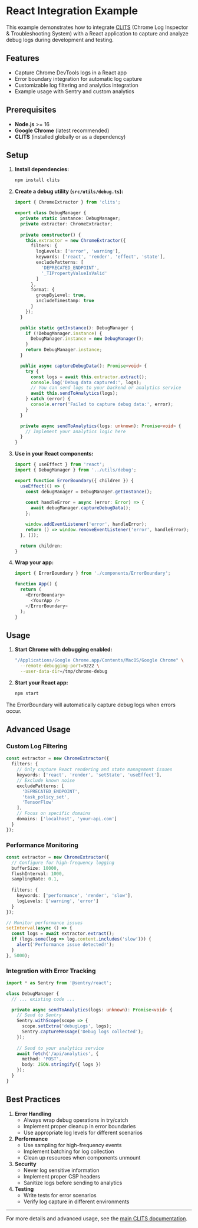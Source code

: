 # React Integration Example

This example demonstrates how to integrate [CLITS](../../README.md) (Chrome Log Inspector & Troubleshooting System) with a React application to capture and analyze debug logs during development and testing.

## Features

- Capture Chrome DevTools logs in a React app
- Error boundary integration for automatic log capture
- Customizable log filtering and analytics integration
- Example usage with Sentry and custom analytics

## Prerequisites

- **Node.js** >= 16
- **Google Chrome** (latest recommended)
- **CLITS** (installed globally or as a dependency)

## Setup

1. **Install dependencies:**
   ```bash
   npm install clits
   ```

2. **Create a debug utility (`src/utils/debug.ts`):**
   ```typescript
   import { ChromeExtractor } from 'clits';

   export class DebugManager {
     private static instance: DebugManager;
     private extractor: ChromeExtractor;
     
     private constructor() {
       this.extractor = new ChromeExtractor({
         filters: {
           logLevels: ['error', 'warning'],
           keywords: ['react', 'render', 'effect', 'state'],
           excludePatterns: [
             'DEPRECATED_ENDPOINT',
             '_TIPropertyValueIsValid'
           ]
         },
         format: {
           groupByLevel: true,
           includeTimestamp: true
         }
       });
     }

     public static getInstance(): DebugManager {
       if (!DebugManager.instance) {
         DebugManager.instance = new DebugManager();
       }
       return DebugManager.instance;
     }

     public async captureDebugData(): Promise<void> {
       try {
         const logs = await this.extractor.extract();
         console.log('Debug data captured:', logs);
         // You can send logs to your backend or analytics service
         await this.sendToAnalytics(logs);
       } catch (error) {
         console.error('Failed to capture debug data:', error);
       }
     }

     private async sendToAnalytics(logs: unknown): Promise<void> {
       // Implement your analytics logic here
     }
   }
   ```

3. **Use in your React components:**
   ```typescript
   import { useEffect } from 'react';
   import { DebugManager } from '../utils/debug';

   export function ErrorBoundary({ children }) {
     useEffect(() => {
       const debugManager = DebugManager.getInstance();
       
       const handleError = async (error: Error) => {
         await debugManager.captureDebugData();
       };

       window.addEventListener('error', handleError);
       return () => window.removeEventListener('error', handleError);
     }, []);

     return children;
   }
   ```

4. **Wrap your app:**
   ```typescript
   import { ErrorBoundary } from './components/ErrorBoundary';

   function App() {
     return (
       <ErrorBoundary>
         <YourApp />
       </ErrorBoundary>
     );
   }
   ```

## Usage

1. **Start Chrome with debugging enabled:**
   ```bash
   "/Applications/Google Chrome.app/Contents/MacOS/Google Chrome" \
     --remote-debugging-port=9222 \
     --user-data-dir=/tmp/chrome-debug
   ```

2. **Start your React app:**
   ```bash
   npm start
   ```

The ErrorBoundary will automatically capture debug logs when errors occur.

## Advanced Usage

### Custom Log Filtering

```typescript
const extractor = new ChromeExtractor({
  filters: {
    // Only capture React rendering and state management issues
    keywords: ['react', 'render', 'setState', 'useEffect'],
    // Exclude known noise
    excludePatterns: [
      'DEPRECATED_ENDPOINT',
      'task_policy_set',
      'TensorFlow'
    ],
    // Focus on specific domains
    domains: ['localhost', 'your-api.com']
  }
});
```

### Performance Monitoring

```typescript
const extractor = new ChromeExtractor({
  // Configure for high-frequency logging
  bufferSize: 10000,
  flushInterval: 1000,
  samplingRate: 0.1,
  
  filters: {
    keywords: ['performance', 'render', 'slow'],
    logLevels: ['warning', 'error']
  }
});

// Monitor performance issues
setInterval(async () => {
  const logs = await extractor.extract();
  if (logs.some(log => log.content.includes('slow'))) {
    alert('Performance issue detected!');
  }
}, 5000);
```

### Integration with Error Tracking

```typescript
import * as Sentry from '@sentry/react';

class DebugManager {
  // ... existing code ...

  private async sendToAnalytics(logs: unknown): Promise<void> {
    // Send to Sentry
    Sentry.withScope(scope => {
      scope.setExtra('debugLogs', logs);
      Sentry.captureMessage('Debug logs collected');
    });
    
    // Send to your analytics service
    await fetch('/api/analytics', {
      method: 'POST',
      body: JSON.stringify({ logs })
    });
  }
}
```

## Best Practices

1. **Error Handling**
   - Always wrap debug operations in try/catch
   - Implement proper cleanup in error boundaries
   - Use appropriate log levels for different scenarios
2. **Performance**
   - Use sampling for high-frequency events
   - Implement batching for log collection
   - Clean up resources when components unmount
3. **Security**
   - Never log sensitive information
   - Implement proper CSP headers
   - Sanitize logs before sending to analytics
4. **Testing**
   - Write tests for error scenarios
   - Verify log capture in different environments

---

For more details and advanced usage, see the [main CLITS documentation](../../README.md). 